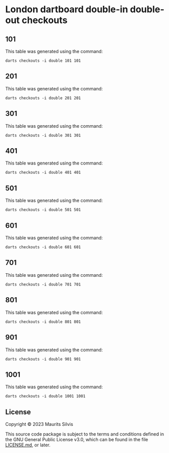 # London dartboard double-in double-out checkouts

## 101

This table was generated using the command:

```shell
darts checkouts -i double 101 101
```

## 201

This table was generated using the command:

```shell
darts checkouts -i double 201 201
```

## 301

This table was generated using the command:

```shell
darts checkouts -i double 301 301
```

## 401

This table was generated using the command:

```shell
darts checkouts -i double 401 401
```

## 501

This table was generated using the command:

```shell
darts checkouts -i double 501 501
```

## 601

This table was generated using the command:

```shell
darts checkouts -i double 601 601
```

## 701

This table was generated using the command:

```shell
darts checkouts -i double 701 701
```

## 801

This table was generated using the command:

```shell
darts checkouts -i double 801 801
```

## 901

This table was generated using the command:

```shell
darts checkouts -i double 901 901
```

## 1001

This table was generated using the command:

```shell
darts checkouts -i double 1001 1001
```

## License

Copyright © 2023 Maurits Silvis

This source code package is subject to the terms and conditions defined in the GNU General Public License v3.0, which can be found in the file [LICENSE.md](../LICENSE.md), or later.
